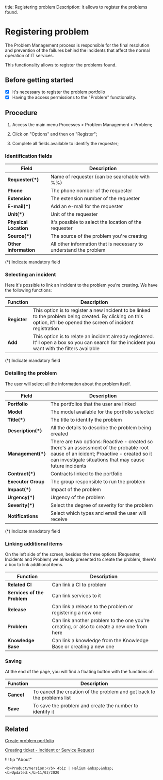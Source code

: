 title: Registering problem
Description: It allows to register the problems found.
# Registering problem


The Problem Management process is responsible for the final resolution and prevention of the failures behind the incidents that affect the normal operation of IT services.

This functionality allows to register the problems found.

## Before getting started

- [X] It's necessary to register the problem portfolio 
- [X] Having the access permissions to the "Problem" functionality.

## Procedure

1.  Access the main menu Processes \>
    Problem Management \> Problem;

2.  Click on "Options" and then on "Register";

3.  Complete all fields available to identify the requester;

### Identification fields

|Field|Description|
|-----|-----------|
|**Requester(\*)**|Name of requester (can be searchable with %%)|
|**Phone**|The phone nomber of the requester|
|**Extension**|The extension number of the requester|
|**E-mail(\*)**|Add an e-mail for the requester|
|**Unit(\*)**|Unit of the requester|
|**Physical Location**|It's possible to select the location of the requester|
|**Source(\*)**|The source of the problem you're creating|
|**Other information**| All other information that is necessary to understand the problem|

(*) Indicate mandatory field

### Selecting an incident

Here it's possible to link an incident to the problem you're creating. We have the following functions:

|Function|Description|
|-------|------------|
|**Register**|This option is to register a new incident to be linked to the problem being created. By clicking on this option, it'll be opened the screen of incident registration|
|**Add**|This option is to relate an incident already registered. It'll open a box so you can search for the incident you want with the filters available|

(*) Indicate mandatory field

### Detailing the problem

The user will select all the information about the problem itself.

|Field|Description|
|-----|-----------|
|**Portfolio**|The portfolios that the user are linked|
|**Model**|The model available for the portfolio selected|
|**Title(\*)**|The title to identify the problem|
|**Description(\*)**|All the details to describe the problem being created|
|**Management(\*)**|There are two options: Reactive - created so there's an assessment of the probable root cause of an icident; Proactive - created so it can investigate situations that may cause future incidents|
|**Contract(\*)**|Contracts linked to the portfolio|
|**Executor Group**| The group responsible to run the problem|
|**Impact(\*)**|Impact of the problem|
|**Urgency(\*)**|Urgency of the problem|
|**Severity(\*)**|Select the degree of severity for the problem|
|**Notifications**|Select which types and email the user will receive|

(*) Indicate mandatory field

### Linking additional items

On the left side of the screen, besides the three options (Requester, Incidents and Problem) we already presented to create the problem, there's a box to link additional items.

|Function|Description|
|--------|-----------|
|**Related CI**|Can link a CI to problem|
|**Services of the Problem**| Can link services to it|
|**Release**|Can link a release to the problem or registering a new one|
|**Problem**|Can link another problem to the one you're creating, or also to create a new one from here|
|**Knowledge Base**|Can link a knowledge from the Knowledge Base or creating a new one|

### Saving

At the end of the page, you will find a floating button with the functions of:

|Function|Description|
|--------|-----------|
|**Cancel**|To cancel the creation of the problem and get back to the problems list|
|**Save**|To save the problem and create the number to identify it|


Related
------------

[Create problem portfolio](/en-us/4biz-helium/processes/problem/configuration/problem-portfolio.html) 

[Creating ticket - Incident or Service Request](/en-us/4biz-helium/processes/tickets/use/create-ticket.html) 

!!! tip "About"

    <b>Product/Version:</b> 4biz | Helium &nbsp;&nbsp;
    <b>Updated:</b>11/03/2020
